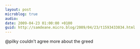 ```yaml
---
layout: post
microblog: true
audio: 
date: 2009-04-23 01:00:00 +0100
guid: http://samdeane.micro.blog/2009/04/23/t1593433034.html
---
```

@pilky couldn't agree more about the greed
